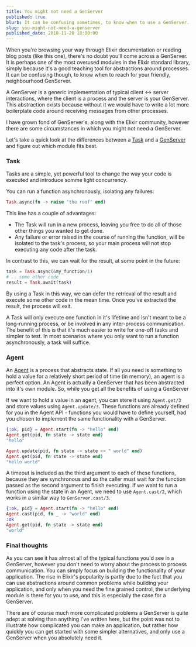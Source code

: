 ```yaml
---
title: You might not need a GenServer
published: true
blurb: It can be confusing sometimes, to know when to use a GenServer. There are a couple of modules, including Task and Agent that may fit your purpose better.
slug: you-might-not-need-a-genserver
published_date: 2018-11-20 18:00:00
---
```


When you're browsing your way through Elixir documentation or reading blog posts (like this one), there's no doubt you'll come across a GenServer. It is perhaps one of the most overused modules in the Elixir standard library, simply because it's a good teaching tool for abstractions around processes. It can be confusing though, to know when to reach for your friendly, neighbourhood GenServer.

A GenServer is a generic implementation of typical client <-> server interactions, where the client is a process and the server is your GenServer. This abstraction exists because without it we would have to write a lot more boilerplate code around receiving messages from other processes.

I have grown fond of GenServer's, along with the Elixir community, however there are some circumstances in which you might not need a GenServer.

Let's take a quick look at the differences between a [Task](https://hexdocs.pm/elixir/Task.html) and a [GenServer](https://hexdocs.pm/elixir/GenServer.html) and figure out which module fits best.

### Task
Tasks are a simple, yet powerful tool to change the way your code is executed and introduce somme light concurrency.

You can run a function asynchronously, isolating any failures:
```elixir
Task.async(fn -> raise "the roof" end)
```
This line has a couple of advantages:
- The Task will run in a new process, leaving you free to do all of those other things you wanted to get done.
- Any failure or error raised in the course of running the function, will be isolated to the task's process, so your main process will not stop executing any code after the task.

In contrast to this, we can wait for the result, at some point in the future:
```elixir
task = Task.async(&my_function/1)
# .. some other code
result = Task.await(task)
``` 
By using a Task in this way, we can defer the retrieval of the result and execute some other code in the mean time. Once you've extracted the result, the process will exit.

A Task will only execute one function in it's lifetime and isn't meant to be a long-running process, or be involved in any inter-process communication. The benefit of this is that it's much easier to write for one-off tasks and simpler to test. In most scenarios where you only want to run a function asynchronously, a task will suffice.

### Agent
An [Agent](https://hexdocs.pm/elixir/Agent.html) is a process that abstracts state. If all you need is something to hold a value for a relatively short period of time (in memory), an agent is a perfect option. An Agent is actually a GenServer that has been abstracted into it's own module. So, while you get all the benefits of using a GenServer

If we want to hold a value in an agent, you can store it using `Agent.get/3` and store values using `Agent.update/3`. These functions are already defined for you in the Agent API - functions you would have to define yourself, had you chosen to implement the same functionality with a GenServer.

```elixir
{:ok, pid} = Agent.start(fn -> "hello" end)
Agent.get(pid, fn state -> state end)
"hello"

Agent.update(pid, fn state -> state <> " world" end)
Agent.get(pid, fn state -> state end)
"hello world"
```

A timeout is included as the third argument to each of these functions, because they are synchronous and so the caller must wait for the function passed as the second argument to finish executing. If we want to run a function using the state in an Agent, we need to use `Agent.cast/2`, which works in a similar way to `GenServer.cast/3`.

```elixir
{:ok, pid} = Agent.start(fn -> "hello" end)
Agent.cast(pid, fn _ -> "world" end)
:ok
Agent.get(pid, fn state -> state end)
"world"
```

### Final thoughts
As you can see it has almost all of the typical functions you'd see in a GenServer, however you don't need to worry about the process to process communication. You can simply focus on building the functionality of your application.
The rise in Elixir's popularity is partly due to the fact that you can use abstractions around common problems while building your application, and only when you need the fine grained control, the underlying module is there for you to use, and this is especially the case for a GenServer.

There are of course much more complicated problems a GenServer is quite adept at solving than anything I've written here, but the point was not to illustrate how complicated you can make an application, but rather how quickly you can get started with some simpler alternatives, and only use a GenServer when you absolutely need it.

